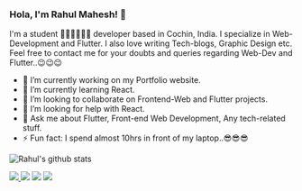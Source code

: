 ### Hola, I'm Rahul Mahesh! 👋

I'm a student 👨‍💻👨‍💻👨‍💻 developer based in Cochin, India. I specialize in Web-Development and Flutter. I also love writing Tech-blogs, Graphic Design etc. Feel free to contact me for your doubts and queries regarding Web-Dev and Flutter..😉😉😉 

- 🔭 I’m currently working on my Portfolio website.
- 🌱 I’m currently learning React.
- 👯 I’m looking to collaborate on Frontend-Web and Flutter projects.
- 🤔 I’m looking for help with React.
- 💬 Ask me about Flutter, Front-end Web Development, Any tech-related stuff.
- ⚡ Fun fact: I spend almost 10hrs in front of my laptop..😎😎😎

![Rahul's github stats](https://github-readme-stats.vercel.app/api?username=RahulMahesh62&show_icons=true&count_private=true&theme=dracula&hide=issues) 

<a href="https://rahulmahesh.netlify.com/"><img src="https://img.icons8.com/metro/50/000000/link.png"/> <a href="https://twitter.com/rahulmahesh62"><img src="https://img.icons8.com/fluent/50/000000/twitter.png"/></a> <a href="https://www.linkedin.com/in/rahulmahesh/"><img src="https://img.icons8.com/color/48/000000/linkedin.png"/></a> <a href="https://medium.com/@rahulmahesh62"><img src="https://img.icons8.com/color/48/000000/medium.png"/></a> 

